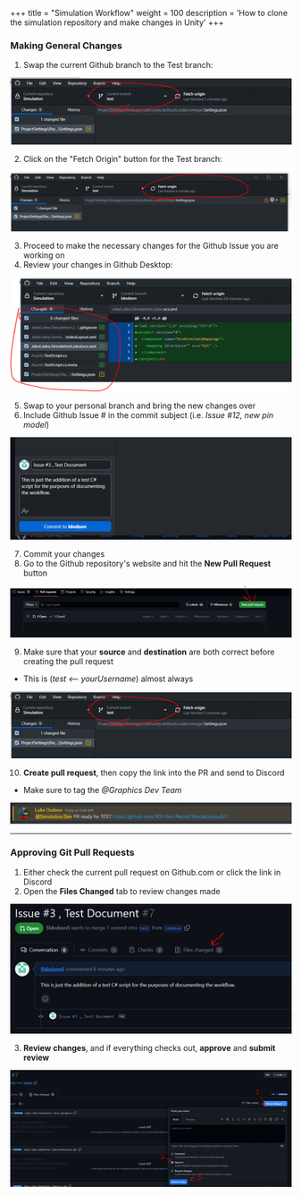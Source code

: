 +++
title = "Simulation Workflow"
weight = 100
description = 'How to clone the simulation repository and make changes in Unity'
+++

### Making General Changes
1. Swap the current Github branch to the Test branch:

![](step1.png?width=35vw&lightbox=false)

2. Click on the "Fetch Origin" button for the Test branch:

![](step2.png?width=35vw&lightbox=false)

3. Proceed to make the necessary changes for the Github Issue you are working on
4. Review your changes in Github Desktop:

![](step4.png?width=35vw&lightbox=false)

5. Swap to your personal branch and bring the new changes over
6. Include Github Issue # in the commit subject (i.e. _Issue #12, new pin model_)

![](step6.png?width=35vw&lightbox=false)

7. Commit your changes
8. Go to the Github repository's website and hit the **New Pull Request** button

![](step8.png?width=35vw&lightbox=false)

9. Make sure that your **source** and **destination** are both correct before creating the pull request
- This is (_test <-- yourUsername_) almost always

![](step1.png?width=35vw&lightbox=false)

10.  **Create pull request**, then copy the link into the PR and send to Discord
- Make sure to tag the _@Graphics Dev Team_

![](step10.png?width=35vw&lightbox=false)

---
### Approving Git Pull Requests
1. Either check the current pull request on Github.com or click the link in Discord
2. Open the **Files Changed** tab to review changes made

![](prstep2.png?width=35vw&lightbox=false)

3. **Review changes**, and if everything checks out, __approve__ and __submit review__

![](prstep3.png?width=35vw&lightbox=false)
